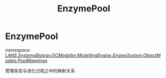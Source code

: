 ﻿---
title: EnzymePool
---

# EnzymePool
_namespace: [LANS.SystemsBiology.GCModeller.ModellingEngine.EngineSystem.ObjectModels.PoolMappings](N-LANS.SystemsBiology.GCModeller.ModellingEngine.EngineSystem.ObjectModels.PoolMappings.html)_

管理突变与进化过程之中的映射关系




